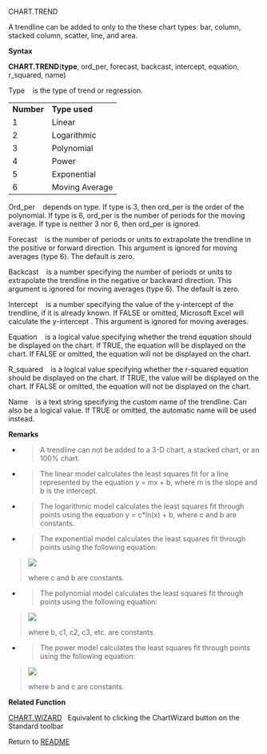 CHART.TREND

A trendline can be added to only to the these chart types: bar, column,
stacked column, scatter, line, and area.

**Syntax**

**CHART.TREND**(**type**, ord\_per, forecast, backcast, intercept,
equation, r\_squared, name)

Type&nbsp;&nbsp;&nbsp;&nbsp;is the type of trend or regression.

|            |                |
| ---------- | -------------- |
| **Number** | **Type used**  |
| 1          | Linear         |
| 2          | Logarithmic    |
| 3          | Polynomial     |
| 4          | Power          |
| 5          | Exponential    |
| 6          | Moving Average |

Ord\_per&nbsp;&nbsp;&nbsp;&nbsp;depends on type. If type is 3, then
ord\_per is the order of the polynomial. If type is 6, ord\_per is the
number of periods for the moving average. If type is neither 3 nor 6,
then ord\_per is ignored.

Forecast&nbsp;&nbsp;&nbsp;&nbsp;is the number of periods or units to
extrapolate the trendline in the positive or forward direction. This
argument is ignored for moving averages (type 6). The default is zero.

Backcast&nbsp;&nbsp;&nbsp;&nbsp;is a number specifying the number of
periods or units to extrapolate the trendline in the negative or
backward direction. This argument is ignored for moving averages (type
6). The default is zero.

Intercept&nbsp;&nbsp;&nbsp;&nbsp;is a number specifying the value of the
y-intercept of the trendline, if it is already known. If FALSE or
omitted, Microsoft Excel will calculate the y-intercept . This argument
is ignored for moving averages.

Equation&nbsp;&nbsp;&nbsp;&nbsp;is a logical value specifying whether
the trend equation should be displayed on the chart. If TRUE, the
equation will be displayed on the chart. If FALSE or omitted, the
equation will not be displayed on the chart.

R\_squared&nbsp;&nbsp;&nbsp;&nbsp;is a logical value specifying whether
the r-squared equation should be displayed on the chart. If TRUE, the
value will be displayed on the chart. If FALSE or omitted, the equation
will not be displayed on the chart.

Name&nbsp;&nbsp;&nbsp;&nbsp;is a text string specifying the custom name
of the trendline. Can also be a logical value. If TRUE or omitted, the
automatic name will be used instead.

**Remarks**

  - > A trendline can not be added to a 3-D chart, a stacked chart, or
    > an 100% chart.

  - > The linear model calculates the least squares fit for a line
    > represented by the equation y&nbsp;=&nbsp;mx&nbsp;+&nbsp;b, where
    > m is the slope and b is the intercept.

  - > The logarithmic model calculates the least squares fit through
    > points using the equation y&nbsp;=&nbsp;c\*ln(x)&nbsp;+&nbsp;b,
    > where c and b are constants.

  - > The exponential model calculates the least squares fit through
    > points using the following equation:

> ![](./media/image9.png)
> 
> where c and b are constants.

  - > The polynomial model calculates the least squares fit through
    > points using the following equation:

> ![](./media/image10.png)
> 
> where b, c1, c2, c3, etc. are constants.

  - > The power model calculates the least squares fit through points
    > using the following equation:

> ![](./media/image11.png)
> 
> where b and c are constants.

**Related Function**

[CHART.WIZARD](CHART.WIZARD.md)&nbsp;&nbsp;&nbsp;Equivalent to clicking the ChartWizard
button on the Standard toolbar



Return to [README](README.md)

